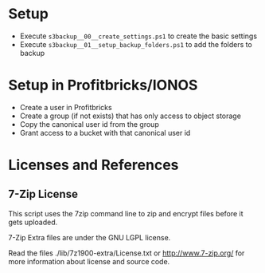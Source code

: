 
# Setup

* Execute `s3backup__00__create_settings.ps1` to create the basic settings
* Execute `s3backup__01__setup_backup_folders.ps1` to add the folders to backup

# Setup in Profitbricks/IONOS

* Create a user in Profitbricks
* Create a group (if not exists) that has only access to object storage
* Copy the canonical user id from the group
* Grant access to a bucket with that canonical user id


# Licenses and References

## 7-Zip License

This script uses the 7zip command line to zip and encrypt files before it gets uploaded.

7-Zip Extra files are under the GNU LGPL license.

Read the files ./lib/7z1900-extra/License.txt or http://www.7-zip.org/ for more information about license and source code.

